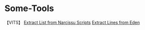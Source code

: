 # Some-Tools


【VITS】
[Extract List from Narcissu Scripts](https://github.com/G-Sea/Some-Tools/blob/main/%5BVITS%5DExtract%20List%20form%20Narcissu%20Scripts/jp_re.py)
[Extract Lines from Eden](https://github.com/G-Sea/Some-Tools/tree/main/%5BVITS%5DExtract%20Lines%20from%20Eden)
